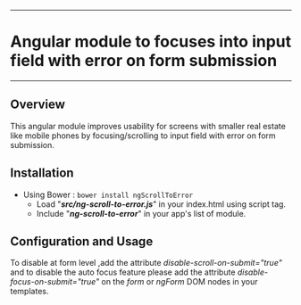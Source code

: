 

***
# Angular module to focuses into input field with error on form submission

***
## Overview

This angular module improves usability for screens with smaller real estate like mobile phones by focusing/scrolling to input field with error on form submission.

## Installation

- Using Bower : `bower install ngScrollToError`
    - Load "_**src/ng-scroll-to-error.js**_" in your index.html using script tag.
    - Include "_**ng-scroll-to-error**_" in your app's  list of module.

## Configuration and Usage

To disable at form level ,add the attribute _disable-scroll-on-submit="true"_   and to disable the auto focus feature please add the attribute _disable-focus-on-submit="true"_  on the _form_ or _ngForm_ DOM nodes in your templates.

